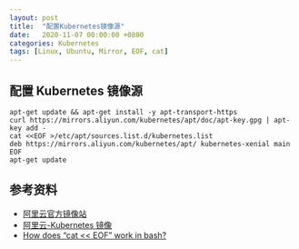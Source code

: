```yaml
---
layout: post
title:  "配置Kubernetes镜像源"
date:   2020-11-07 00:00:00 +0800
categories: Kubernetes
tags: [Linux, Ubuntu, Mirror, EOF, cat]
---
```


## 配置 Kubernetes 镜像源
```shell
apt-get update && apt-get install -y apt-transport-https
curl https://mirrors.aliyun.com/kubernetes/apt/doc/apt-key.gpg | apt-key add - 
cat <<EOF >/etc/apt/sources.list.d/kubernetes.list
deb https://mirrors.aliyun.com/kubernetes/apt/ kubernetes-xenial main
EOF
apt-get update
```

## 参考资料
* [阿里云官方镜像站](https://developer.aliyun.com/mirror/)
* [阿里云-Kubernetes 镜像](https://developer.aliyun.com/mirror/kubernetes)
* [How does “cat << EOF” work in bash?](https://stackoverflow.com/questions/2500436/how-does-cat-eof-work-in-bash)
